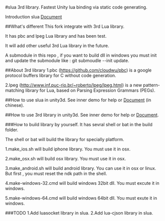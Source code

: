 #slua 3rd library.
Fastest Unity lua binding via static code generating.

Introduction slua [Document](slua_README.md)

##What's different
This fork integrate with 3rd Lua library.

It has pbc and lpeg Lua library and has been test.

It will add other useful 3rd Lua library in the future.

A submodule in this repo , if you want to build dll in windows you must init and update the submodule like : git submoudle --init update.

##About 3rd library
1.pbc (https://github.com/cloudwu/pbc) is a google protocol buffers library for C without code generation.

2.lpeg (http://www.inf.puc-rio.br/~roberto/lpeg/lpeg.html) is a new pattern-matching library for Lua, based on Parsing Expression Grammars (PEGs).

##How to use slua in unity3d.
See inner demo for help or [Document](doc.md) (in chinese).

##How to use 3rd library in unity3d.
See inner demo for help or [Document](doc_3rd.md).


###How to build library by yourself.
It has sevral shell or bat in the build folder.

The shell or bat will build the library for specially platform.

1.make_ios.sh will build iphone library. You must use it in osx.

2.make_osx.sh will build osx library. You must use it in osx.

3.make_android.sh will build android library. You can use it in osx or linux. But first , you must reset the ndk path in the shell.

4.make-windows-32.cmd will build windows 32bit dll. You must excute it in windows.

5.make-windows-64.cmd will build windows 64bit dll. You must exute it in windows.


###TODO
1.Add luasocket library in slua.
2.Add lua-cjson library in slua.
